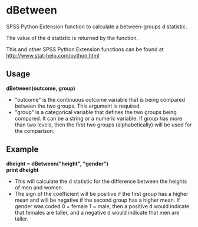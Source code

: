 # dBetween

SPSS Python Extension function to calculate a between-groups d statistic.

The value of the d statistic is returned by the function.

This and other SPSS Python Extension functions can be found at http://www.stat-help.com/python.html

## Usage
**dBetween(outcome, group)**
* "outcome" is the continuous outcome variable that is being compared between the two groups. This argument is required.
* "group" is a categorical variable that defines the two groups being compared. It can be a string or a numeric variable. If group has more than two levels, then the first two groups (alphabetically) will be used for the comparison.

## Example
**dheight = dBetween("height", "gender")  
print dheight**
* This will calculate the d statistic for the difference between the heights of men and women. 
* The sign of the coefficient will be positive if the first group has a higher mean and will be negative if the second group has a higher mean. If gender was coded 0 = female 1 = male, then a positive d would indicate that females are taller, and a negative d would indicate that men are taller.

